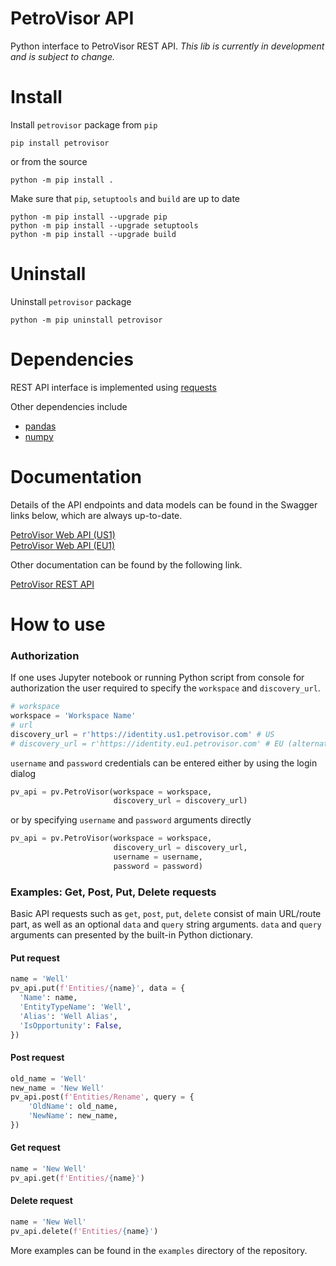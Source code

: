# PetroVisor API

Python interface to PetroVisor REST API.
*This lib is currently in development and is subject to change.*

# Install

Install `petrovisor` package from `pip`

    pip install petrovisor

or from the source

    python -m pip install .

Make sure that `pip`, `setuptools` and `build` are up to date

    python -m pip install --upgrade pip
    python -m pip install --upgrade setuptools
    python -m pip install --upgrade build

# Uninstall

Uninstall `petrovisor` package

    python -m pip uninstall petrovisor

# Dependencies

REST API interface is implemented using [requests](https://github.com/psf/requests)

Other dependencies include
- [pandas](https://github.com/pandas-dev/pandas)
- [numpy](https://github.com/numpy/numpy)

# Documentation

Details of the API endpoints and data models can be found in the Swagger links below, which are always up-to-date.

[PetroVisor Web API (US1)](https://api.us1.petrovisor.com/index.html?__hstc=187844791.915eb7f16db6760da47f18781132b2ac.1677840296877.1677840296877.1678450552784.2&__hssc=187844791.4.1678450552784&__hsfp=3193161031)  
[PetroVisor Web API (EU1)](https://api.eu1.petrovisor.com/index.html?__hstc=187844791.915eb7f16db6760da47f18781132b2ac.1677840296877.1677840296877.1678450552784.2&__hssc=187844791.4.1678450552784&__hsfp=3193161031)

Other documentation can be found by the following link.

[PetroVisor REST API](https://www.datagration.com/knowledge/how-do-i-acccess-the-petrovisor-rest-api)

# How to use

### Authorization

If one uses Jupyter notebook or running Python script from console for authorization the user required to specify the `workspace`  and `discovery_url`.

```python
# workspace
workspace = 'Workspace Name'
# url
discovery_url = r'https://identity.us1.petrovisor.com' # US
# discovery_url = r'https://identity.eu1.petrovisor.com' # EU (alternative)
```

`username` and `password` credentials can be entered either by using the login dialog
```python
pv_api = pv.PetroVisor(workspace = workspace,
                       discovery_url = discovery_url)
```

or by specifying `username` and `password` arguments directly
```python
pv_api = pv.PetroVisor(workspace = workspace,
                       discovery_url = discovery_url,
                       username = username,
                       password = password)
```

### Examples: Get, Post, Put, Delete requests

Basic API requests such as `get`, `post`, `put`, `delete` consist of main URL/route part,
as well as an optional `data` and `query` string arguments.
`data` and `query` arguments can presented by the built-in Python dictionary.

#### Put request

```python
name = 'Well'
pv_api.put(f'Entities/{name}', data = {
  'Name': name,
  'EntityTypeName': 'Well',
  'Alias': 'Well Alias',
  'IsOpportunity': False,
})
```

#### Post request

```python
old_name = 'Well'
new_name = 'New Well'
pv_api.post(f'Entities/Rename', query = {
    'OldName': old_name,
    'NewName': new_name,
})
```

#### Get request

```python
name = 'New Well'
pv_api.get(f'Entities/{name}')
```

#### Delete request

```python
name = 'New Well'
pv_api.delete(f'Entities/{name}')
```

More examples can be found in the `examples` directory of the repository.
